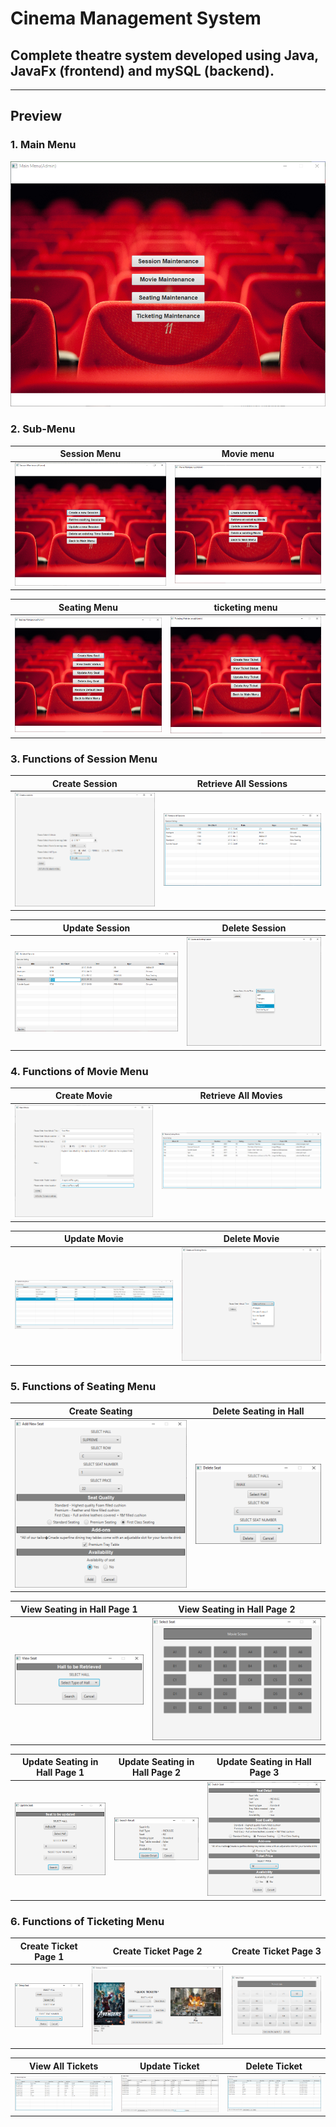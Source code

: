 # **Cinema Management System**

## Complete theatre system developed using Java, JavaFx (frontend) and mySQL (backend).

[//]: # (Image References)

[image1]: ./README_media/mainMenu.png "Screenshot of main menu"
[image2]: ./README_media/sessionMenu.png "Screenshot of session menu"
[image3]: ./README_media/movieMenu.png "Screenshot of movie menu"
[image4]: ./README_media/seatingMenu.png "Screenshot of seating menu"
[image5]: ./README_media/ticketingMenu.png "Screenshot of ticketing menu"
[image6]: ./README_media/createSession.png "Create Session Page"
[image7]: ./README_media/retrieveAllSession.PNG "Retrieve All Sessions Page"
[image8]: ./README_media/updateSession.png "Update Session Page"
[image9]: ./README_media/deleteSession.png "Delete Session Page"
[image10]: ./README_media/createMovie.png "Create Movie Page"
[image11]: ./README_media/retrieveMovie.PNG "Retrieve All Movies Page"
[image12]: ./README_media/updateMovie.png "Update Movie Page"
[image13]: ./README_media/deleteMovie.png "Delete Movie Page"
[image14]: ./README_media/createSeat.png "Create Seating Page"
[image15]: ./README_media/viewSeat1.PNG "View Seating Page 1"
[image16]: ./README_media/viewSeat2.PNG "View Seating Page 2"
[image17]: ./README_media/updateSeat1.png "Update Seating Page 1"
[image18]: ./README_media/updateSeat2.png "Update Seating Page 2"
[image19]: ./README_media/updateSeat3.png "Update Seating Page 3"
[image20]: ./README_media/deleteSeat.png "Delete Seating Page"

[image21]: ./README_media/createTicket1.png "Create Ticket Page 1"
[image22]: ./README_media/createTicket2.png "Create Ticket Page 2"
[image23]: ./README_media/createTicket3.png "Create Ticket Page 3"
[image24]: ./README_media/viewTicket.png "View All Tickets"
[image25]: ./README_media/updateTicket.png "Update Ticket"
[image26]: ./README_media/deleteTicket.png "Delete Ticket"

---
## Preview

### 1. Main Menu
![alt text][image1]

### 2. Sub-Menu
 Session Menu              |   Movie menu
:-------------------------:|:-------------------------:
![alt text][image2]        |  ![alt text][image3]

 Seating Menu              |   ticketing menu
:-------------------------:|:-------------------------:
![alt text][image4]        |  ![alt text][image5]

### 3. Functions of Session Menu
 Create Session            |   Retrieve All Sessions
:-------------------------:|:-------------------------:
![alt text][image6]        |  ![alt text][image7]

 Update Session            |   Delete Session
:-------------------------:|:-------------------------:
![alt text][image8]        |  ![alt text][image9]

### 4. Functions of Movie Menu
 Create Movie              |   Retrieve All Movies
:-------------------------:|:-------------------------:
![alt text][image10]       |  ![alt text][image11]

 Update Movie              |   Delete Movie
:-------------------------:|:-------------------------:
![alt text][image12]       |  ![alt text][image13]

### 5. Functions of Seating Menu
 Create Seating              |   Delete Seating in Hall
:-------------------------:|:-------------------------:
![alt text][image14]       |  ![alt text][image20]

View Seating in Hall Page 1|   View Seating in Hall Page 2
:-------------------------:|:-------------------------:
![alt text][image15]        |  ![alt text][image16]

Update Seating in Hall Page 1| Update Seating in Hall Page 2| Update Seating in Hall Page 3
:-------------------:|:--------------------:|:-------------:
![alt text][image17] |  ![alt text][image18]|![alt text][image19]

### 6. Functions of Ticketing Menu
Create Ticket Page 1 | Create Ticket Page 2 | Create Ticket Page 3
:-------------------:|:--------------------:|:-------------:
![alt text][image20] |  ![alt text][image21]|![alt text][image22]

View All Tickets      |   Update Ticket      |   Delete Ticket
:--------------------:|:--------------------:|:--------------------:
![alt text][image24]  | ![alt text][image25] |  ![alt text][image26]
